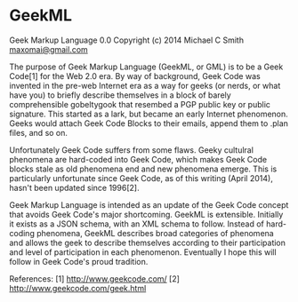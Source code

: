 GeekML
======

Geek Markup Language 0.0
Copyright (c) 2014 Michael C Smith <maxomai@gmail.com>

The purpose of Geek Markup Language (GeekML, or GML) is to be a Geek Code[1] for the Web 2.0 era. By way of background, Geek Code was invented in the pre-web Internet era as a way for geeks (or nerds, or what have you) to briefly 
describe themselves in a block of barely comprehensible gobeltygook that resembed a PGP public key or public signature. This started as a lark, but became an early Internet phenomenon. Geeks would attach Geek Code Blocks to their emails, append them to .plan files, and so on. 

Unfortunately Geek Code suffers from some flaws. Geeky cultulral phenomena are hard-coded into Geek Code, which makes Geek Code blocks stale as old phenomena end and new phenomena emerge. This is particularly unfortunate since Geek Code, as of this writing (April 2014), hasn't been updated since 1996[2]. 

Geek Markup Language is intended as an update of the Geek Code concept that avoids Geek Code's major shortcoming. GeekML is extensible. Initially it exists as a JSON schema, with an XML schema to follow. Instead of hard-coding phenomena, GeekML describes broad categories of phenomena and allows the geek to describe themselves according to their participation and level of participation in each phenomenon. Eventually I hope this will follow in Geek Code's proud tradition.

References:
[1] http://www.geekcode.com/
[2] http://www.geekcode.com/geek.html
